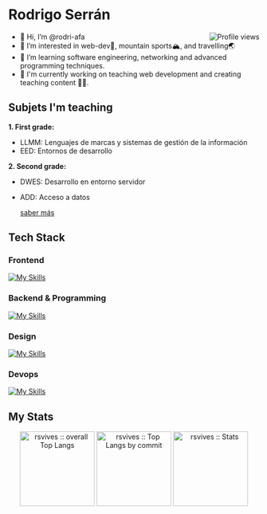 # Rodrigo Serrán

<img src="https://gpvc.arturio.dev/rsvives" alt="Profile views" align='right'/> <a href="https://github.com/rsvives/rsvives/"> </a>


- 👋 Hi, I’m @rodri-afa
- 👀 I’m interested in web-dev🤖, mountain sports🏔, and travelling🌏
- 🌱 I’m learning software engineering, networking and advanced programming techniques.
- 🔧 I'm currently working on teaching web development and creating teaching content ✌🏻.

## Subjets I'm teaching

**1. First grade:**
  - LLMM: Lenguajes de marcas y sistemas de gestión de la información
  - EED: Entornos de desarrollo

**2. Second grade:**
- DWES: Desarrollo en entorno servidor
- ADD: Acceso a datos

  [saber más](https://github.com/rodri-afa)

  
## Tech Stack

<span width="45%">

### Frontend

[![My Skills](https://skillicons.dev/icons?i=html,css,js,vue,nuxt,react,jest)](https://skillicons.dev)

</span>
<span width="45%">
 
  
### Backend & Programming
 

[![My Skills](https://skillicons.dev/icons?i=mongodb,mysql,nodejs,express,typescript,php,laravel,java,postman)](https://skillicons.dev)

</span>

### Design

[![My Skills](https://skillicons.dev/icons?i=figma,ps,ai,xd,ae)](https://skillicons.dev)

### Devops

[![My Skills](https://skillicons.dev/icons?i=vercel,linux,docker,git,github)](https://skillicons.dev)

## My Stats

<p align="center">
  <img height="150" src="https://github-readme-stats.vercel.app/api/top-langs/?username=rsvives&langs_count=6&theme=dracula&layout=compact&hide_border=true"
          alt="rsvives :: overall Top Langs " />
<!--  <img height="150" src="https://github-profile-summary-cards.vercel.app/api/cards/repos-per-language?username=rodri-afa&theme=dracula&layout=compact&hide_border=true"
          alt="rodri-afa :: Top Langs by repo" /> -->
  <img height="150" src="https://github-profile-summary-cards.vercel.app/api/cards/most-commit-language?username=rsvives&theme=dracula&layout=compact&hide_border=true"
          alt="rsvives :: Top Langs by commit" />
<img height="150" src="http://github-profile-summary-cards.vercel.app/api/cards/stats?username=rsvives&theme=dracula"
          alt="rsvives :: Stats" />
          
        

<!---
rodri-afa/rodri-afa is a ✨ special ✨ repository because its `README.md` (this file) appears on your GitHub profile.
You can click the Preview link to take a look at your changes.
--->
